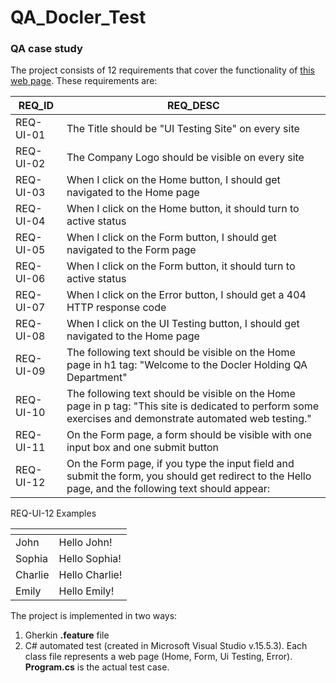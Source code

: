 # QA_Docler_Test
### QA case study

The project consists of 12 requirements that cover the functionality of [this web page](http://uitest.duodecadits.com).
These requirements are:

REQ_ID    | REQ_DESC
----------|----------
REQ-UI-01 | The Title should be "UI Testing Site" on every site
REQ-UI-02 | The Company Logo should be visible on every site
REQ-UI-03 | When I click on the Home button, I should get navigated to the Home page
REQ-UI-04 | When I click on the Home button, it should turn to active status						
REQ-UI-05 | When I click on the Form button, I should get navigated to the Form page
REQ-UI-06 | When I click on the Form button, it should turn to active status						
REQ-UI-07 | When I click on the Error button, I should get a 404 HTTP response code
REQ-UI-08 | When I click on the UI Testing button, I should get navigated to the Home page
REQ-UI-09 | The following text should be visible on the Home page in h1 tag: "Welcome to the Docler Holding QA Department"
REQ-UI-10 | The following text should be visible on the Home page in p tag: "This site is dedicated to perform some exercises and demonstrate automated web testing."
REQ-UI-11 | On the Form page, a form should be visible with one input box and one submit button
REQ-UI-12 | On the Form page, if you type <value> the input field and submit the form, you should get redirect to the Hello page, and the following text should appear: <result>
  
REQ-UI-12 Examples

<value>   |   <result>
----------|----------
John      |   Hello John!
Sophia    |   Hello Sophia!
Charlie   |   Hello Charlie!
Emily     |   Hello Emily!


The project is implemented in two ways:
1. Gherkin **.feature** file 
2. C# automated test (created in Microsoft Visual Studio v.15.5.3). Each class file represents a web page (Home, Form, Ui Testing, Error). **Program.cs** is the actual test case.
